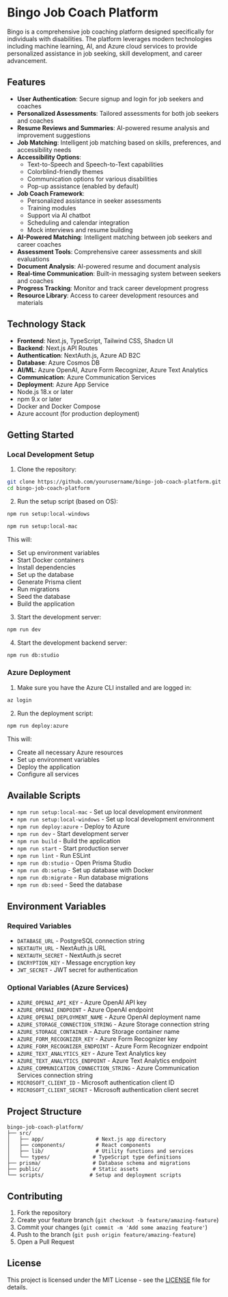 # Bingo Job Coach Platform

Bingo is a comprehensive job coaching platform designed specifically for individuals with disabilities. The platform leverages modern technologies including machine learning, AI, and Azure cloud services to provide personalized assistance in job seeking, skill development, and career advancement.

## Features

- **User Authentication**: Secure signup and login for job seekers and coaches
- **Personalized Assessments**: Tailored assessments for both job seekers and coaches
- **Resume Reviews and Summaries**: AI-powered resume analysis and improvement suggestions
- **Job Matching**: Intelligent job matching based on skills, preferences, and accessibility needs
- **Accessibility Options**: 
  - Text-to-Speech and Speech-to-Text capabilities
  - Colorblind-friendly themes
  - Communication options for various disabilities
  - Pop-up assistance (enabled by default)
- **Job Coach Framework**:
  - Personalized assistance in seeker assessments
  - Training modules
  - Support via AI chatbot
  - Scheduling and calendar integration
  - Mock interviews and resume building
- **AI-Powered Matching**: Intelligent matching between job seekers and career coaches
- **Assessment Tools**: Comprehensive career assessments and skill evaluations
- **Document Analysis**: AI-powered resume and document analysis
- **Real-time Communication**: Built-in messaging system between seekers and coaches
- **Progress Tracking**: Monitor and track career development progress
- **Resource Library**: Access to career development resources and materials

## Technology Stack

- **Frontend**: Next.js, TypeScript, Tailwind CSS, Shadcn UI
- **Backend**: Next.js API Routes
- **Authentication**: NextAuth.js, Azure AD B2C
- **Database**: Azure Cosmos DB
- **AI/ML**: Azure OpenAI, Azure Form Recognizer, Azure Text Analytics
- **Communication**: Azure Communication Services
- **Deployment**: Azure App Service
- Node.js 18.x or later
- npm 9.x or later
- Docker and Docker Compose
- Azure account (for production deployment)
## Getting Started

### Local Development Setup

1. Clone the repository:
```bash
git clone https://github.com/yourusername/bingo-job-coach-platform.git
cd bingo-job-coach-platform
```

2. Run the setup script (based on OS):
```bash
npm run setup:local-windows
```

```bash
npm run setup:local-mac
```

This will:
- Set up environment variables
- Start Docker containers
- Install dependencies
- Set up the database
- Generate Prisma client
- Run migrations
- Seed the database
- Build the application

3. Start the development server:
```bash
npm run dev
```

4. Start the development backend server:
```bash
npm run db:studio
```
### Azure Deployment

1. Make sure you have the Azure CLI installed and are logged in:
```bash
az login
```

2. Run the deployment script:
```bash
npm run deploy:azure
```

This will:
- Create all necessary Azure resources
- Set up environment variables
- Deploy the application
- Configure all services

## Available Scripts

- `npm run setup:local-mac` - Set up local development environment
- `npm run setup:local-windows` - Set up local development environment
- `npm run deploy:azure` - Deploy to Azure
- `npm run dev` - Start development server
- `npm run build` - Build the application
- `npm run start` - Start production server
- `npm run lint` - Run ESLint
- `npm run db:studio` - Open Prisma Studio
- `npm run db:setup` - Set up database with Docker
- `npm run db:migrate` - Run database migrations
- `npm run db:seed` - Seed the database

## Environment Variables

### Required Variables

- `DATABASE_URL` - PostgreSQL connection string
- `NEXTAUTH_URL` - NextAuth.js URL
- `NEXTAUTH_SECRET` - NextAuth.js secret
- `ENCRYPTION_KEY` - Message encryption key
- `JWT_SECRET` - JWT secret for authentication

### Optional Variables (Azure Services)

- `AZURE_OPENAI_API_KEY` - Azure OpenAI API key
- `AZURE_OPENAI_ENDPOINT` - Azure OpenAI endpoint
- `AZURE_OPENAI_DEPLOYMENT_NAME` - Azure OpenAI deployment name
- `AZURE_STORAGE_CONNECTION_STRING` - Azure Storage connection string
- `AZURE_STORAGE_CONTAINER` - Azure Storage container name
- `AZURE_FORM_RECOGNIZER_KEY` - Azure Form Recognizer key
- `AZURE_FORM_RECOGNIZER_ENDPOINT` - Azure Form Recognizer endpoint
- `AZURE_TEXT_ANALYTICS_KEY` - Azure Text Analytics key
- `AZURE_TEXT_ANALYTICS_ENDPOINT` - Azure Text Analytics endpoint
- `AZURE_COMMUNICATION_CONNECTION_STRING` - Azure Communication Services connection string
- `MICROSOFT_CLIENT_ID` - Microsoft authentication client ID
- `MICROSOFT_CLIENT_SECRET` - Microsoft authentication client secret

## Project Structure

```
bingo-job-coach-platform/
├── src/
│   ├── app/                 # Next.js app directory
│   ├── components/          # React components
│   ├── lib/                 # Utility functions and services
│   └── types/              # TypeScript type definitions
├── prisma/                 # Database schema and migrations
├── public/                 # Static assets
└── scripts/               # Setup and deployment scripts
```

## Contributing

1. Fork the repository
2. Create your feature branch (`git checkout -b feature/amazing-feature`)
3. Commit your changes (`git commit -m 'Add some amazing feature'`)
4. Push to the branch (`git push origin feature/amazing-feature`)
5. Open a Pull Request

## License

This project is licensed under the MIT License - see the [LICENSE](LICENSE) file for details.
